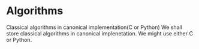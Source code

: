 # Algorithms
Classical algorithms in canonical implementation(C or Python)
We shall store classical algorithms in canonical implenetation. We might use either C or Python.
